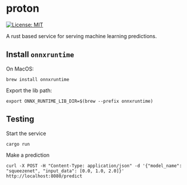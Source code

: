 # proton

[![License: MIT](https://img.shields.io/badge/License-MIT-yellow.svg)](https://opensource.org/licenses/MIT)

A rust based service for serving machine learning predictions.

## Install `onnxruntime`

On MacOS:

```shell
brew install onnxruntime
```

Export the lib path:

```shell
export ONNX_RUNTIME_LIB_DIR=$(brew --prefix onnxruntime)
```

## Testing

Start the service

```shell
cargo run
```

Make a prediction

```shell
curl -X POST -H "Content-Type: application/json" -d '{"model_name": "squeezenet", "input_data": [0.0, 1.0, 2.0]}' http://localhost:8080/predict
```
